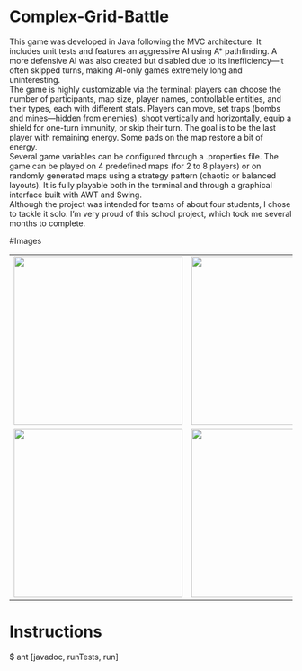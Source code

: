 # Complex-Grid-Battle
This game was developed in Java following the MVC architecture. It includes unit tests and features an aggressive AI using A* pathfinding. A more defensive AI was also created but disabled due to its inefficiency—it often skipped turns, making AI-only games extremely long and uninteresting.<br>The game is highly customizable via the terminal: players can choose the number of participants, map size, player names, controllable entities, and their types, each with different stats. Players can move, set traps (bombs and mines—hidden from enemies), shoot vertically and horizontally, equip a shield for one-turn immunity, or skip their turn. The goal is to be the last player with remaining energy. Some pads on the map restore a bit of energy.<br>Several game variables can be configured through a .properties file. The game can be played on 4 predefined maps (for 2 to 8 players) or on randomly generated maps using a strategy pattern (chaotic or balanced layouts). It is fully playable both in the terminal and through a graphical interface built with AWT and Swing.<br>Although the project was intended for teams of about four students, I chose to tackle it solo. I’m very proud of this school project, which took me several months to complete.

#Images
<table>
  <tr>
    <td><img src="images/game_2_1" width="300"/></td>
    <td><img src="images/game_2_2" width="300"/></td>
  </tr>
  <tr>
    <td><img src="images/game_2_3" width="300"/></td>
    <td><img src="images/game_2_4" width="300"/></td>
  </tr>
</table>

# Instructions
$ ant [javadoc, runTests, run]
